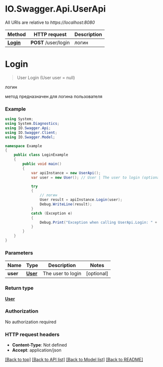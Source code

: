 # IO.Swagger.Api.UserApi

All URIs are relative to *https://localhost:8080*

Method | HTTP request | Description
------------- | ------------- | -------------
[**Login**](UserApi.md#login) | **POST** /user/login | логин


<a name="login"></a>
# **Login**
> User Login (User user = null)

логин

метод предназначен для логина пользователя

### Example
```csharp
using System;
using System.Diagnostics;
using IO.Swagger.Api;
using IO.Swagger.Client;
using IO.Swagger.Model;

namespace Example
{
    public class LoginExample
    {
        public void main()
        {
            var apiInstance = new UserApi();
            var user = new User(); // User | The user to login (optional) 

            try
            {
                // логин
                User result = apiInstance.Login(user);
                Debug.WriteLine(result);
            }
            catch (Exception e)
            {
                Debug.Print("Exception when calling UserApi.Login: " + e.Message );
            }
        }
    }
}
```

### Parameters

Name | Type | Description  | Notes
------------- | ------------- | ------------- | -------------
 **user** | [**User**](User.md)| The user to login | [optional] 

### Return type

[**User**](User.md)

### Authorization

No authorization required

### HTTP request headers

 - **Content-Type**: Not defined
 - **Accept**: application/json

[[Back to top]](#) [[Back to API list]](../README.md#documentation-for-api-endpoints) [[Back to Model list]](../README.md#documentation-for-models) [[Back to README]](../README.md)

